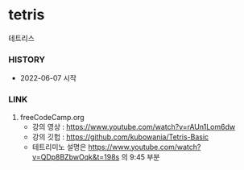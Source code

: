 # tetris
테트리스 

### HISTORY
* 2022-06-07 시작

### LINK
1. freeCodeCamp.org
    * 강의 영상 : https://www.youtube.com/watch?v=rAUn1Lom6dw
    * 강의 깃헙 : https://github.com/kubowania/Tetris-Basic
    * 테트리미노 설명은 https://www.youtube.com/watch?v=QDp8BZbwOqk&t=198s 의 9:45 부분